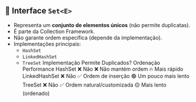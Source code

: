## 📌 Interface `Set<E>`

- Representa um **conjunto de elementos únicos** (não permite duplicatas).
- É parte da Collection Framework.
- Não garante ordem específica (depende da implementação).
- Implementações principais:
    - `HashSet`
    - `LinkedHashSet`
    - `TreeSet`
Implementação	 Permite Duplicados?	Ordenação	                 Performance
HashSet	            ❌ Não              ❌ Não mantém ordem	      🔥 Mais rápido
LinkedHashSet	    ❌ Não	            ✅ Ordem de inserção	      🟢 Um pouco mais lento
TreeSet	            ❌ Não	            ✅ Ordem natural/customizada  🟡 Mais lento (ordenado)